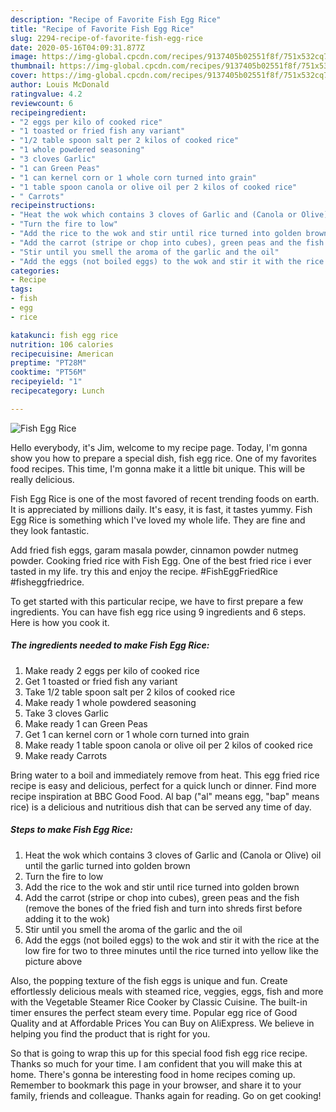 ```yaml
---
description: "Recipe of Favorite Fish Egg Rice"
title: "Recipe of Favorite Fish Egg Rice"
slug: 2294-recipe-of-favorite-fish-egg-rice
date: 2020-05-16T04:09:31.877Z
image: https://img-global.cpcdn.com/recipes/9137405b02551f8f/751x532cq70/fish-egg-rice-recipe-main-photo.jpg
thumbnail: https://img-global.cpcdn.com/recipes/9137405b02551f8f/751x532cq70/fish-egg-rice-recipe-main-photo.jpg
cover: https://img-global.cpcdn.com/recipes/9137405b02551f8f/751x532cq70/fish-egg-rice-recipe-main-photo.jpg
author: Louis McDonald
ratingvalue: 4.2
reviewcount: 6
recipeingredient:
- "2 eggs per kilo of cooked rice"
- "1 toasted or fried fish any variant"
- "1/2 table spoon salt per 2 kilos of cooked rice"
- "1 whole powdered seasoning"
- "3 cloves Garlic"
- "1 can Green Peas"
- "1 can kernel corn or 1 whole corn turned into grain"
- "1 table spoon canola or olive oil per 2 kilos of cooked rice"
- " Carrots"
recipeinstructions:
- "Heat the wok which contains 3 cloves of Garlic and (Canola or Olive) oil until the garlic turned into golden brown"
- "Turn the fire to low"
- "Add the rice to the wok and stir until rice turned into golden brown"
- "Add the carrot (stripe or chop into cubes), green peas and the fish (remove the bones of the fried fish and turn into shreds first before adding it to the wok)"
- "Stir until you smell the aroma of the garlic and the oil"
- "Add the eggs (not boiled eggs) to the wok and stir it with the rice at the low fire for two to three minutes until the rice turned into yellow like the picture above"
categories:
- Recipe
tags:
- fish
- egg
- rice

katakunci: fish egg rice 
nutrition: 106 calories
recipecuisine: American
preptime: "PT28M"
cooktime: "PT56M"
recipeyield: "1"
recipecategory: Lunch

---
```



![Fish Egg Rice](https://img-global.cpcdn.com/recipes/9137405b02551f8f/751x532cq70/fish-egg-rice-recipe-main-photo.jpg)

Hello everybody, it's Jim, welcome to my recipe page. Today, I'm gonna show you how to prepare a special dish, fish egg rice. One of my favorites food recipes. This time, I'm gonna make it a little bit unique. This will be really delicious.

Fish Egg Rice is one of the most favored of recent trending foods on earth. It is appreciated by millions daily. It's easy, it is fast, it tastes yummy. Fish Egg Rice is something which I've loved my whole life. They are fine and they look fantastic.

Add fried fish eggs, garam masala powder, cinnamon powder nutmeg powder. Cooking fried rice with Fish Egg. One of the best fried rice i ever tasted in my life. try this and enjoy the recipe. #FishEggFriedRice #fisheggfriedrice.


To get started with this particular recipe, we have to first prepare a few ingredients. You can have fish egg rice using 9 ingredients and 6 steps. Here is how you cook it.

<!--inarticleads1-->

##### The ingredients needed to make Fish Egg Rice:

1. Make ready 2 eggs per kilo of cooked rice
1. Get 1 toasted or fried fish any variant
1. Take 1/2 table spoon salt per 2 kilos of cooked rice
1. Make ready 1 whole powdered seasoning
1. Take 3 cloves Garlic
1. Make ready 1 can Green Peas
1. Get 1 can kernel corn or 1 whole corn turned into grain
1. Make ready 1 table spoon canola or olive oil per 2 kilos of cooked rice
1. Make ready  Carrots


Bring water to a boil and immediately remove from heat. This egg fried rice recipe is easy and delicious, perfect for a quick lunch or dinner. Find more recipe inspiration at BBC Good Food. Al bap (&#34;al&#34; means egg, &#34;bap&#34; means rice) is a delicious and nutritious dish that can be served any time of day. 

<!--inarticleads2-->

##### Steps to make Fish Egg Rice:

1. Heat the wok which contains 3 cloves of Garlic and (Canola or Olive) oil until the garlic turned into golden brown
1. Turn the fire to low
1. Add the rice to the wok and stir until rice turned into golden brown
1. Add the carrot (stripe or chop into cubes), green peas and the fish (remove the bones of the fried fish and turn into shreds first before adding it to the wok)
1. Stir until you smell the aroma of the garlic and the oil
1. Add the eggs (not boiled eggs) to the wok and stir it with the rice at the low fire for two to three minutes until the rice turned into yellow like the picture above


Also, the popping texture of the fish eggs is unique and fun. Create effortlessly delicious meals with steamed rice, veggies, eggs, fish and more with the Vegetable Steamer Rice Cooker by Classic Cuisine. The built-in timer ensures the perfect steam every time. Popular egg rice of Good Quality and at Affordable Prices You can Buy on AliExpress. We believe in helping you find the product that is right for you. 

So that is going to wrap this up for this special food fish egg rice recipe. Thanks so much for your time. I am confident that you will make this at home. There's gonna be interesting food in home recipes coming up. Remember to bookmark this page in your browser, and share it to your family, friends and colleague. Thanks again for reading. Go on get cooking!
